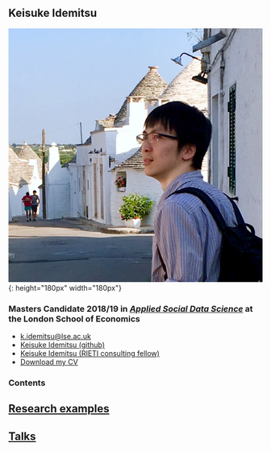 ## Keisuke Idemitsu
![](./img/avatar.JPG){: height="180px" width="180px"}

### Masters Candidate 2018/19 in [*Applied Social Data Science*](http://www.lse.ac.uk/Methodology/Study/MSc-Applied-Social-Data-Science "ASDS") at the London School of Economics

  - [k.idemitsu@lse.ac.uk](mailto:k.idemitsu@lse.ac.uk "email")
  - [Keisuke Idemitsu (github)](http://www.github.com/lightsystems/ "Github page")
  - [Keisuke Idemitsu (RIETI consulting fellow)](https://www.rieti.go.jp/users/idemitsu-keisuke/index_en.html "RIETI page")
  - [Download my CV](http://lightsystems.github.io/k_idemitsu/static/CV_IDEMITSU.pdf "CV download")

### Contents
## [Research examples](http://lightsystems.github.io/k_idemitsu/research.html "Research")
## [Talks](http://lightsystems.github.io/k_idemitsu/talks.html "Talks")
